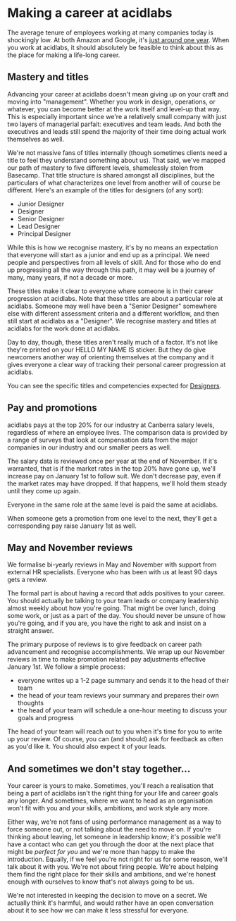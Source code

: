 # Making a career at acidlabs

The average tenure of employees working at many companies today is shockingly low. At both Amazon and Google, it's [just around one year](http://www.techrepublic.com/blog/career-management/tech-companies-have-highest-turnover-rate/). When you work at acidlabs, it should absolutely be feasible to think about this as the place for making a life-long career.

## Mastery and titles

Advancing your career at acidlabs doesn't mean giving up on your craft and moving into "management". Whether you work in design, operations, or whatever, you can become better at the work itself and level-up that way. This is especially important since we're a relatively small company with just two layers of managerial parfait: executives and team leads. And both the executives and leads still spend the majority of their time doing actual work themselves as well.

We're not massive fans of titles internally (though sometimes clients need a title to feel they understand something about us). That said, we've mapped our path of mastery to five different levels, shamelessly stolen from Basecamp. That title structure is shared amongst all disciplines, but the particulars of what characterizes one level from another will of course be different. Here's an example of the titles for designers (of any sort):
* Junior Designer
* Designer
* Senior Designer
* Lead Designer 
* Principal Designer

While this is how we recognise mastery, it's by no means an expectation that everyone will start as a junior and end up as a principal. We need people and perspectives from all levels of skill. And for those who do end up progressing all the way through this path, it may well be a journey of many, many years, if not a decade or more.

These titles make it clear to everyone where someone is in their career progression at acidlabs. Note that these titles are about a particular role at acidlabs. Someone may well have been a "Senior Designer" somewhere else with different assessment criteria and a different workflow, and then still start at acidlabs as a "Designer". We recognise mastery and titles at acidlabs for the work done at acidlabs.

Day to day, though, these titles aren't really much of a factor. It's not like they're printed on your HELLO MY NAME IS sticker. But they do give newcomers another way of orienting themselves at the company and it gives everyone a clear way of tracking their personal career progression at acidlabs.

You can see the specific titles and competencies expected for [Designers](https://github.com/acidlabsdesign/EmployeeHandbook/blob/master/competencies-for-designers.md).

## Pay and promotions

acidlabs pays at the top 20% for our industry at Canberra salary levels, regardless of where an employee lives. The comparison data is provided by a range of surveys that look at compensation data from the major companies in our industry and our smaller peers as well.

The salary data is reviewed once per year at the end of November. If it's warranted, that is if the market rates in the top 20% have gone up, we'll increase pay on January 1st to follow suit. We don't decrease pay, even if the market rates may have dropped. If that happens, we'll hold them steady until they come up again.

Everyone in the same role at the same level is paid the same at acidlabs.

When someone gets a promotion from one level to the next, they'll get a corresponding pay raise January 1st as well.

## May and November reviews

We formalise bi-yearly reviews in May and November with support from external HR specialists. Everyone who has been with us at least 90 days gets a review.

The formal part is about having a record that adds positives to your career. You should actually be talking to your team leads or company leadership almost weekly about how you're going. That might be over lunch, doing some work, or just as a part of the day. You should never be unsure of how you're going, and if you are, you have the right to ask and insist on a straight answer.

The primary purpose of reviews is to give feedback on career path advancement and recognise accomplishments. We wrap up our November reviews in time to make promotion related pay adjustments effective January 1st. We follow a simple process:

* everyone writes up a 1-2 page summary and sends it to the head of their team
* the head of your team reviews your summary and prepares their own thoughts
* the head of your team will schedule a one-hour meeting to discuss your goals and progress

The head of your team will reach out to you when it's time for you to write up your review. Of course, you can (and should) ask for feedback as often as you'd like it. You should also expect it of your leads.

## And sometimes we don't stay together...
Your career is yours to make. Sometimes, you'll reach a realisation that being a part of acidlabs isn't the right thing for your life and career goals any longer. And sometimes, where we want to head as an organisation won't fit with you and your skills, ambitions, and work style any more.

Either way, we're not fans of using performance management as a way to force someone out, or not talking about the need to move on. If you're thinking about leaving, let someone in leadership know; it's possible we'll have a contact who can get you through the door at the next place that might be _perfect for you_ and we're more than happy to make the introduction. Equally, if we feel you're not right for us for some reason, we'll talk about it with you. We're not about firing people. We're about helping them find the right place for their skills and ambitions, and we're honest enough with ourselves to know that's not always going to be us.

We're not interested in keeping the decision to move on a secret. We actually think it's harmful, and would rather have an open conversation about it to see how we can make it less stressful for everyone.
